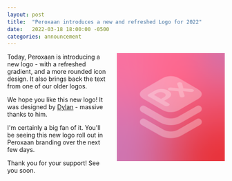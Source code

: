 ```yaml
---
layout: post
title:  "Peroxaan introduces a new and refreshed Logo for 2022"
date:   2022-03-18 18:00:00 -0500
categories: announcement
---
```


<img align="right" width="250" height="250" style="padding-left: 25px; padding-bottom: 25px;" src="/assets/images/Peroxaan2022.png">

Today, Peroxaan is introducing a new logo - with a refreshed gradient, and a more rounded icon design. It also brings back the text from one of our older logos.

We hope you like this new logo! It was designed by [Dylan](https://twitter.com/DylanMcD8) - massive thanks to him.

I'm certainly a big fan of it. You'll be seeing this new logo roll out in Peroxaan branding over the next few days.

Thank you for your support! See you soon.
